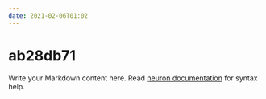 ```yaml
---
date: 2021-02-06T01:02
---
```


# ab28db71

Write your Markdown content here. Read [neuron documentation](https://neuron.zettel.page/2011404.html) for syntax help.

